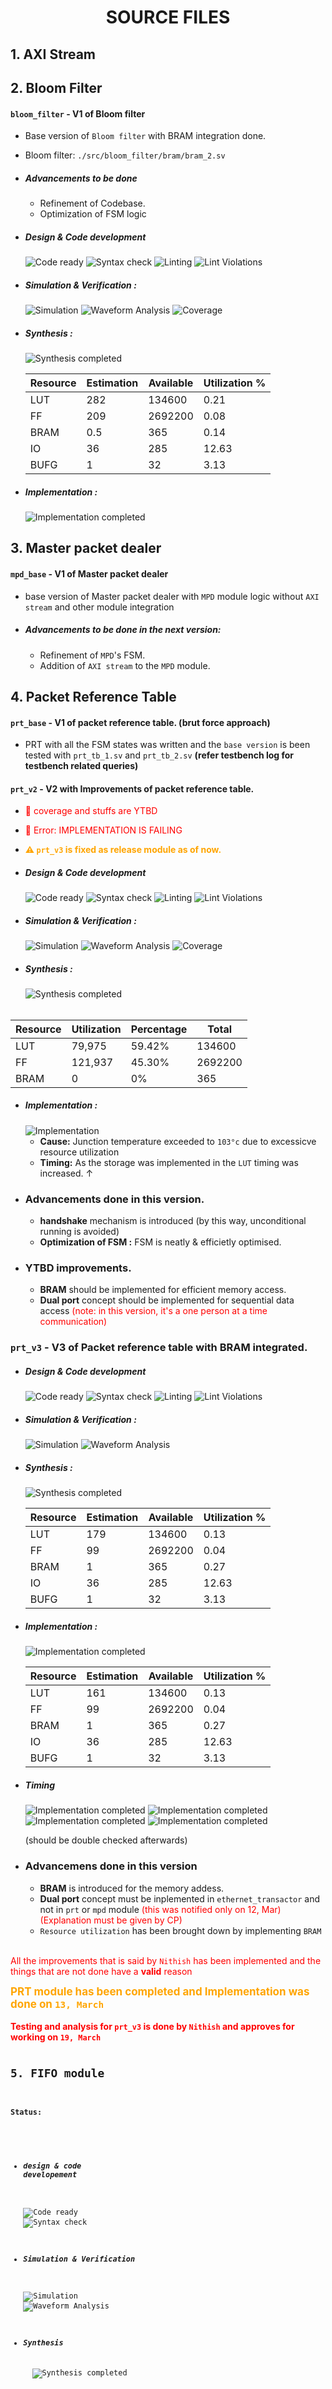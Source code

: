 
# <p align = center> SOURCE FILES </p>



## 1. AXI Stream


## 2. Bloom Filter
####  `bloom_filter` - V1 of Bloom filter
- Base version of `Bloom filter` with BRAM integration done.
- Bloom filter: `./src/bloom_filter/bram/bram_2.sv`

- ##### Advancements to be done
    - Refinement of Codebase.
    - Optimization of FSM logic

- ##### Design & Code development
    <img alt="Code ready" src="https://img.shields.io/badge/Code-READY-green"> <img alt="Syntax check" src="https://img.shields.io/badge/Syntax Check-PASS-green">  <img alt="Linting" src="https://img.shields.io/badge/Linting-PASS-green"> <img alt="Lint Violations" src="https://img.shields.io/badge/Violations-0-GREEN"> 

- ##### Simulation & Verification :
    <img alt="Simulation" src="https://img.shields.io/badge/Simulation-PASS-green">  <img alt="Waveform Analysis" src="https://img.shields.io/badge/Waveform Analysis-DONE-orange"> <img alt="Coverage" src="https://img.shields.io/badge/Coverage-0-GREEN"> <should be checked>

- ##### Synthesis :
    <img alt="Synthesis completed" src="https://img.shields.io/badge/Synthesis-COMPLETE-green"> 

    | Resource | Estimation | Available  | Utilization % |
    |----------|------------|------------|---------------|
    | LUT      | 282        | 134600     | 0.21          |
    | FF       | 209        | 2692200    | 0.08          |
    | BRAM     | 0.5        | 365        | 0.14          |
    | IO       | 36         | 285        | 12.63         |
    | BUFG     | 1          | 32         | 3.13          |
- ##### Implementation :
    <img alt="Implementation completed" src="https://img.shields.io/badge/Implementation-DONE-green">  

## 3. Master packet dealer


#### `mpd_base` - V1 of Master packet dealer
- base version of Master packet dealer with `MPD` module logic without `AXI stream` and other module integration

- ##### Advancements to be done in the next version:
    - Refinement of `MPD`'s FSM.
    - Addition of `AXI stream` to the `MPD` module.
    


## 4. Packet Reference Table

#### `prt_base` - V1 of packet reference table. (brut force approach)
- PRT with all the FSM states was written and the `base version` is been tested with `prt_tb_1.sv` and `prt_tb_2.sv` **(refer testbench log for testbench related queries)**

#### `prt_v2` - V2 with Improvements of packet reference table.
- <span style="color:red;">🚨 coverage and stuffs are YTBD</span>
- <span style="color:red;">🚨 Error: IMPLEMENTATION IS FAILING</span>
- <span style="color:orange; font-weight:bold;"> ⚠ `prt_v3` is fixed as release module as of now.</span> 

- ##### Design & Code development
    <img alt="Code ready" src="https://img.shields.io/badge/Code-READY-green"> <img alt="Syntax check" src="https://img.shields.io/badge/Syntax Check-PASS-green">  <img alt="Linting" src="https://img.shields.io/badge/Linting-PASS-green"> <img alt="Lint Violations" src="https://img.shields.io/badge/Violations-0-GREEN"> 

- ##### Simulation & Verification :
    <img alt="Simulation" src="https://img.shields.io/badge/Simulation-PASS-green">  <img alt="Waveform Analysis" src="https://img.shields.io/badge/Waveform Analysis-DONE-orange"> <img alt="Coverage" src="https://img.shields.io/badge/Coverage-0-GREEN"> <should be checked>


- ##### Synthesis :
    <img alt="Synthesis completed" src="https://img.shields.io/badge/Synthesis-COMPLETE-green">  

######
| Resource | Utilization| Percentage | Total     |
|----------|------------|------------|-----------|
| LUT      | 79,975     | 59.42%     | 134600    |
| FF       | 121,937    | 45.30%     | 2692200   |
| BRAM     | 0          | 0%         | 365       |

- ##### Implementation :
    <img alt="Implementation" src="https://img.shields.io/badge/Implementation-FAIL-red"> 

    - **Cause:** Junction temperature exceeded to `103°c` due to excessicve resource utilization
    - **Timing:** As the storage was implemented in the `LUT` timing was increased. $↑$

- ### Advancements done in this version.
    - **handshake** mechanism is introduced (by this way, unconditional running is avoided)
    - **Optimization of FSM :** FSM is neatly & efficietly optimised.

- ### YTBD improvements.
    - **BRAM** should be implemented for efficient memory access.
    - **Dual port** concept should be implemented for sequential data access <span style="color:red;">(note: in this version, it's a one person at a time communication)</span>

### `prt_v3` - V3 of Packet reference table with BRAM integrated.

- ##### Design & Code development
    <img alt="Code ready" src="https://img.shields.io/badge/Code-READY-green"> <img alt="Syntax check" src="https://img.shields.io/badge/Syntax Check-PASS-green">  <img alt="Linting" src="https://img.shields.io/badge/Linting-PASS-green"> <img alt="Lint Violations" src="https://img.shields.io/badge/Violations-0-green"> 

- ##### Simulation & Verification :
    <img alt="Simulation" src="https://img.shields.io/badge/Simulation-DONE-green">  <img alt="Waveform Analysis" src="https://img.shields.io/badge/Waveform Analysis-DONE-green">

- ##### Synthesis :
    <img alt="Synthesis completed" src="https://img.shields.io/badge/Synthesis-DONE-green">  

     | Resource | Estimation | Available  | Utilization % |
     |----------|------------|------------|---------------|
     | LUT      | 179        | 134600     | 0.13          |
     | FF       | 99         | 2692200    | 0.04          |
     | BRAM     | 1          | 365        | 0.27          |
     | IO       | 36         | 285        | 12.63         |
     | BUFG     | 1          | 32         | 3.13          |

- ##### Implementation :
    <img alt="Implementation completed" src="https://img.shields.io/badge/Implementation-DONE-green">  

     | Resource | Estimation | Available  | Utilization % |
     |----------|------------|------------|---------------|
     | LUT      | 161        | 134600     | 0.13          |
     | FF       | 99         | 2692200    | 0.04          |
     | BRAM     | 1          | 365        | 0.27          |
     | IO       | 36         | 285        | 12.63         |
     | BUFG     | 1          | 32         | 3.13          |

- ##### Timing 
    <img alt="Implementation completed" src="https://img.shields.io/badge/WNS-4.762-blue">  <img alt="Implementation completed" src="https://img.shields.io/badge/TNS-0.0-blue">  <img alt="Implementation completed" src="https://img.shields.io/badge/WHS-0.160-blue">      <img alt="Implementation completed" src="https://img.shields.io/badge/THS-0.0-blue">

    (should be double checked afterwards)



- ### Advancemens done in this version
    - **BRAM** is introduced for the memory addess.
    - **Dual port** concept must be inplemented in `ethernet_transactor` and not in `prt` or `mpd` module <span style = "color:red;"> (this was notified only on 12, Mar)       (Explanation must be given by CP) </span> 
    - `Resource utilization` has been brought down by implementing `BRAM`

<br><span style = "color:red;"> All the improvements that is said by `Nithish` has been implemented and the things that are not done have a **valid** reason</span> 

<span style="color: orange; font-weight: bold; text-align: center; font-size: 17px;">
    PRT module has been completed and Implementation was done on <code>13, March</code>
</span>
    <br> <br>
<span style = "color:red; font-weight: bold; font-size=17px;"> Testing and analysis for <code>prt_v3</code> is done by <code>Nithish</code> and approves for working on <code>19, March</span>


## 5. FIFO module

#### Status:

- ##### design & code developement
    <img alt="Code ready" src="https://img.shields.io/badge/Code-READY-green"> <img alt="Syntax check" src="https://img.shields.io/badge/Syntax Check-PASS-green">

- ##### Simulation & Verification
    <img alt="Simulation" src="https://img.shields.io/badge/Simulation-DONE-green">  <img alt="Waveform Analysis" src="https://img.shields.io/badge/Waveform Analysis-DONE-green">

- ##### Synthesis
    <img alt="Synthesis completed" src="https://img.shields.io/badge/Synthesis-DONE-green"> 